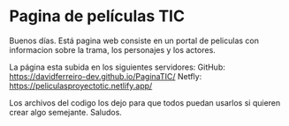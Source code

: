 # Pagina de películas TIC

Buenos días.
Está pagina web consiste en un portal de peliculas con informacion sobre la trama, los personajes y los actores.

La página esta subida en los siguientes servidores:
GitHub: https://davidferreiro-dev.github.io/PaginaTIC/
Netfly: https://peliculasproyectotic.netlify.app/

Los archivos del codigo los dejo para que todos puedan usarlos si quieren crear algo semejante. Saludos.
